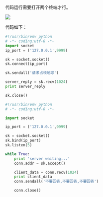 代码运行需要打开两个终端才行。

![](https://github.com/ArgoMx00/-/new/master/网络编程)

代码如下：

```python
#!/usr/bin/env python
# -*- coding:utf-8 -*-
import socket
ip_port = ('127.0.0.1',9999)

sk = socket.socket()
sk.connect(ip_port)

sk.sendall('请求占领地球')

server_reply = sk.recv(1024)
print server_reply

sk.close()


```

```python
#!/usr/bin/env python
# -*- coding:utf-8 -*-

import socket

ip_port = ('127.0.0.1',9999)

sk = socket.socket()
sk.bind(ip_port)
sk.listen(5)

while True:
    print 'server waiting...'
    conn,addr = sk.accept()

    client_data = conn.recv(1024)
    print client_data
    conn.sendall('不要回答,不要回答,不要回答')

    conn.close()

```

